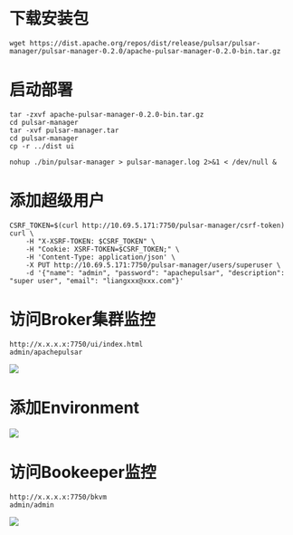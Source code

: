 

# 下载安装包

```
wget https://dist.apache.org/repos/dist/release/pulsar/pulsar-manager/pulsar-manager-0.2.0/apache-pulsar-manager-0.2.0-bin.tar.gz
```



# 启动部署

```
tar -zxvf apache-pulsar-manager-0.2.0-bin.tar.gz
cd pulsar-manager
tar -xvf pulsar-manager.tar
cd pulsar-manager
cp -r ../dist ui

nohup ./bin/pulsar-manager > pulsar-manager.log 2>&1 < /dev/null &
```



# 添加超级用户

```
CSRF_TOKEN=$(curl http://10.69.5.171:7750/pulsar-manager/csrf-token)
curl \
    -H "X-XSRF-TOKEN: $CSRF_TOKEN" \
    -H "Cookie: XSRF-TOKEN=$CSRF_TOKEN;" \
    -H 'Content-Type: application/json' \
    -X PUT http://10.69.5.171:7750/pulsar-manager/users/superuser \
    -d '{"name": "admin", "password": "apachepulsar", "description": "super user", "email": "liangxxx@xxx.com"}'
```



# 访问Broker集群监控

```
http://x.x.x.x:7750/ui/index.html
admin/apachepulsar
```

![](https://gitee.com/laoliangcode/md-picture/raw/master/img/20210319133256.png)

# **添加Environment** 



![](https://gitee.com/laoliangcode/md-picture/raw/master/img/20210318195916.png)



# 访问Bookeeper监控

```
http://x.x.x.x:7750/bkvm
admin/admin
```



![](https://gitee.com/laoliangcode/md-picture/raw/master/img/20210319132450.png)